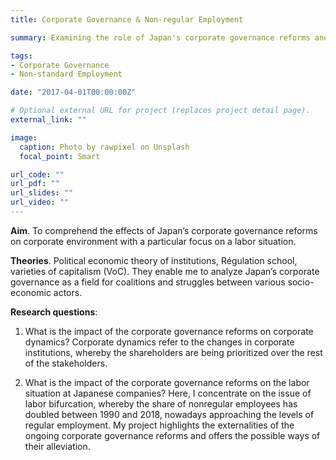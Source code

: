 ```yaml
---
title: Corporate Governance & Non-regular Employment

summary: Examining the role of Japan's corporate governance reforms and their labor-related repercussions

tags:
- Corporate Governance
- Non-standard Employment

date: "2017-04-01T00:00:00Z"

# Optional external URL for project (replaces project detail page).
external_link: ""

image:
  caption: Photo by rawpixel on Unsplash
  focal_point: Smart

url_code: ""
url_pdf: ""
url_slides: ""
url_video: ""
---
```


**Aim**. To comprehend the effects of Japan’s corporate governance reforms on corporate environment with a particular focus on a labor situation. 

**Theories**. Political economic theory of institutions, Régulation school, varieties of capitalism (VoC). 
They enable me to analyze Japan’s corporate governance as a field for coalitions and struggles between various socio-economic actors. 

**Research questions**:

1. What is the impact of the corporate governance reforms on corporate dynamics? Corporate dynamics refer to the changes in corporate institutions, whereby the shareholders are being prioritized over the rest of the stakeholders.

2. What is the impact of the corporate governance reforms on the labor situation at Japanese companies?
Here, I concentrate on the issue of labor bifurcation, whereby the share of nonregular employees has doubled between 1990 and 2018, nowadays approaching the levels of regular employment. 
My project highlights the externalities of the ongoing corporate governance reforms and offers the possible ways of their alleviation.
